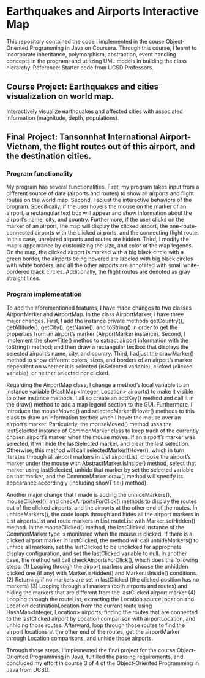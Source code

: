 # Earthquakes and Airports Interactive Map
This repository contained the code I implemented in the couse Object-Oriented Programming in Java on Coursera. 
Through this course, I learnt to incorporate inheritance, polymorphism, abstraction, event handling concepts in the program; and utilizing UML models in building the class hierarchy.
Reference: Starter code from UCSD Professors.

## Course Project: Earthquakes and cities visualization on world map. 
Interactively visualize earthquakes and affected cities with associated information (magnitude, depth, populations).

## Final Project: Tansonnhat International Airport-Vietnam, the flight routes out of this airport, and the destination cities.
### Program functionality

My program has several functionalities. First, my program takes input from a different source of data (airports and routes) to show all airports and flight routes on the world map. Second, I adjust the interactive behaviors of the program. Specifically, if the user hovers the mouse on the marker of an airport, a rectangular text box will appear and show information about the airport’s name, city, and country. Furthermore, if the user clicks on the marker of an airport, the map will display the clicked airport, the one-route-connected airports with the clicked airports, and the connecting flight route. In this case, unrelated airports and routes are hidden. Third, I modify the map's appearance by customizing the size, and color of the map legends. On the map, the clicked airport is marked with a big black circle with a green border, the airports being hovered are labeled with big black circles with white borders, and all the other airports are annotated with small white-bordered black circles. Additionally, the flight routes are denoted as gray straight lines. 
 
### Program implementation

To add the aforementioned features, I have made changes to two classes AirportMarker and AirportMap. In the class AirportMarker, I have three major changes. First, I add the instance private methods getCountry(), getAltitude(), getCity(), getName(), and toString() in order to get the properties from an airport’s marker (AirportMarker instance). Second, I implement the showTitle() method to extract airport information with the toString() method; and then draw a rectangular textbox that displays the selected airport’s name, city, and country. Third, I adjust the drawMarker() method to show different colors, sizes, and borders of an airport’s marker dependent on whether it is selected (isSelected variable), clicked (clicked variable), or neither selected nor clicked. 

Regarding the AirportMap class, I change a method’s local variable to an instance variable (HashMap<Integer, Location> airports) to make it visible to other instance methods. I all so create an addKey() method and call it in the draw() method to add a map legend section to the GUI. Furthermore, I introduce the mouseMoved() and selectedMarkerIfHover() methods to this class to draw an information textbox when I hover the mouse over an airport’s marker. Particularly, the mouseMoved() method uses the lastSelected instance of CommonMarker class to keep track of the currently chosen airport’s marker when the mouse moves. If an airport’s marker was selected, it will hide the lastSelected marker, and clear the last selection. Otherwise, this method will call selectedMarkerIfHover(), which in turn iterates through all airport markers in List<Marker> airportList, choose the airport’s marker under the mouse with AbstractMarker.isInside() method, select that marker using lastSelected, unhide that marker by set the selected variable on that marker, and the CommonMarker.draw() method will specify its appearance accordingly (including showTitle() method).

Another major change that I made is adding the unhideMarkers(), mouseClicked(), and checkAirportsForClick() methods to display the routes out of the clicked airports, and the airports at the other end of the routes. In unhideMarkers(), the code loops through and hides all the airport markers in List<Marker> airportsList and route markers in List<Marker> routeList with Marker.setHidden() method. In the mouseClicked() method, the lastClicked instance of the CommonMarker type is monitored when the mouse is clicked. If there is a clicked airport marker in lastClicked, the method will call unhideMarkers() to unhide all markers, set the lastClicked to be unclicked for appropriate display configuration, and set the lastClicked variable to null. In another case, the method will call checkAirportsForClick(), which does the following steps: (1) Looping through the airport markers and choose the unhidden clicked one (if any) with Marker.isHidden() and Marker.isInside() conditions. (2) Returning if no markers are set in lastClicked (the clicked position has no markers) (3) Looping through all markers (both airports and routes) and hiding the markers that are different from the lastClicked airport marker (4) Looping through the routeList, extracting the Location sourceLocation and Location destinationLocation from the current route using HashMap<Integer, Location> airports, finding the routes that are connected to the lastClicked airport by Location comparison with airportLocation, and unhiding those routes. Afterward, loop through those routes to find the airport locations at the other end of the routes, get the airportMarker through Location comparisons, and unhide those airports.

Through those steps, I implemented the final project for the course Object-Oriented Programming in Java, fulfilled the passing requirements, and concluded my effort in course 3 of 4 of the Object-Oriented Programming in Java from UCSD. 
